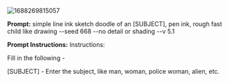 ![1688269815057](https://github.com/user-attachments/assets/6f548d4e-eb7f-48ad-b02c-024248e585a0)

**Prompt:**
simple line ink sketch doodle of an [SUBJECT], pen ink, rough fast child like drawing --seed 668 --no detail or shading --v 5.1

**Prompt Instructions:**
Instructions: 

Fill in the following -

[SUBJECT] - Enter the subject, like man, woman, police woman, alien, etc.
